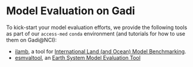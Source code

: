 # Model Evaluation on Gadi

To kick-start your model evaluation efforts, we provide the following tools as part of our `access-med` `conda` environment (and tutorials for how to use them on Gadi@NCI):  
  - [ilamb](./model_evaluation_on_gadi_ilamb.md), a tool for [International Land (and Ocean) Model Benchmarking](https://www.ilamb.org).  
  - [esmvaltool](./model_evaluation_on_gadi_esmvaltool.md), an [Earth System Model Evaluation Tool](https://esmvaltool.org.)  